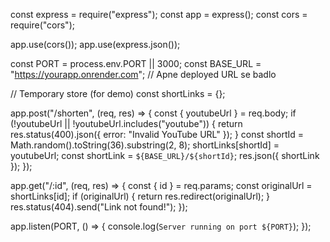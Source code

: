 const express = require("express");
const app = express();
const cors = require("cors");

app.use(cors());
app.use(express.json());

const PORT = process.env.PORT || 3000;
const BASE_URL = "https://yourapp.onrender.com"; // Apne deployed URL se badlo

// Temporary store (for demo)
const shortLinks = {};

app.post("/shorten", (req, res) => {
  const { youtubeUrl } = req.body;
  if (!youtubeUrl || !youtubeUrl.includes("youtube")) {
    return res.status(400).json({ error: "Invalid YouTube URL" });
  }
  const shortId = Math.random().toString(36).substring(2, 8);
  shortLinks[shortId] = youtubeUrl;
  const shortLink = `${BASE_URL}/${shortId}`;
  res.json({ shortLink });
});

app.get("/:id", (req, res) => {
  const { id } = req.params;
  const originalUrl = shortLinks[id];
  if (originalUrl) {
    return res.redirect(originalUrl);
  }
  res.status(404).send("Link not found!");
});

app.listen(PORT, () => {
  console.log(`Server running on port ${PORT}`);
});
